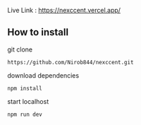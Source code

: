 Live Link : https://nexccent.vercel.app/


## How to install
git clone

```
https://github.com/Nirob844/nexccent.git
```
download dependencies

`npm install`

start localhost

`npm run dev`
